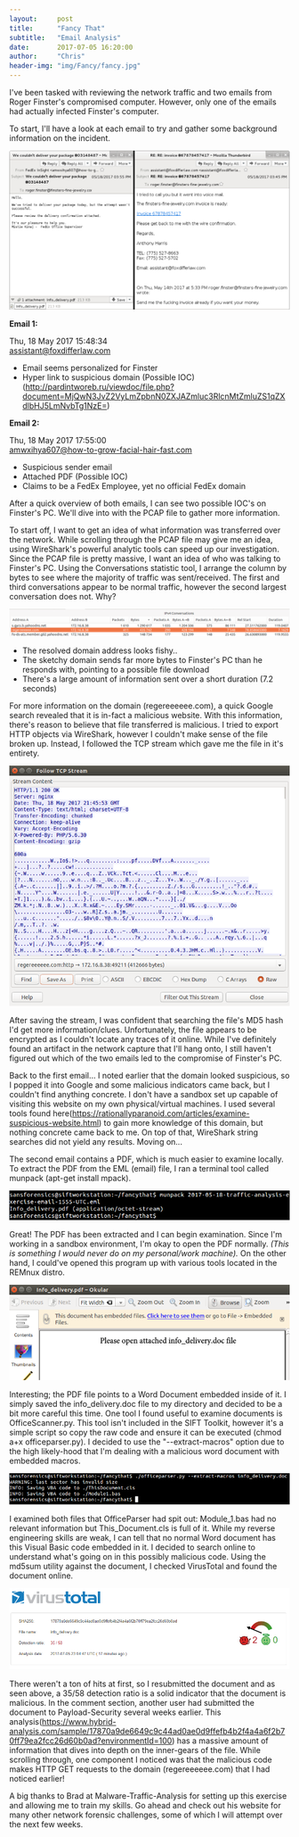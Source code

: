 ```yaml
---
layout:     post
title:      "Fancy That"
subtitle:   "Email Analysis"
date:       2017-07-05 16:20:00
author:     "Chris"
header-img: "img/Fancy/fancy.jpg"
---
```



I've been tasked with reviewing the network traffic and two emails from Roger Finster's compromised computer. However, only one of the emails had actually infected Finster's computer. 

To start, I'll have a look at each email to try and gather some background information on the incident.


![Figure One](/img/Fancy/email.jpg)


<b>Email 1:</b>

Thu, 18 May 2017 15:48:34<br>
assistant@foxdifferlaw.com

- Email seems personalized for Finster
- Hyper link to suspicious domain (Possible IOC)
(http://pardintworeb.ru/viewdoc/file.php?document=MjQwN3JvZ2VyLmZpbnN0ZXJAZmluc3RlcnMtZmluZS1qZXdlbHJ5LmNvbTg1NzE=)

<b>Email 2:</b>

Thu, 18 May 2017 17:55:00<br>
amwxihya607@how-to-grow-facial-hair-fast.com

- Suspicious sender email
- Attached PDF (Possible IOC)
- Claims to be a FedEx Employee, yet no official FedEx domain


After a quick overview of both emails, I can see two possible IOC's on Finster's PC. We'll dive into with the PCAP file to gather more information. 

To start off, I want to get an idea of what information was transferred over the network. While scrolling through the PCAP file may give me an idea, using WireShark's powerful analytic tools can speed up our investigation. Since the PCAP file is pretty massive, I want an idea of who was talking to Finster's PC. Using the Conversations statistic tool, I arrange the column by bytes to see where the majority of traffic was sent/received. The first and third conversations appear to be normal traffic, however the second largest conversation does not. Why?

![Figure two](/img/Fancy/convo.PNG)

- The resolved domain address looks fishy..
- The sketchy domain sends far more bytes to Finster's PC than he responds with, pointing to a possible file download
- There's a large amount of information sent over a short duration (7.2 seconds)

For more information on the domain (regereeeeee.com), a quick Google search revealed that it is in-fact a malicious website. With this information, there's reason to believe that file transferred is malicious. I tried to export HTTP objects via WireShark, however I couldn't make sense of the file broken up. Instead, I followed the TCP stream which gave me the file in it's entirety.

![Figure Three](/img/Fancy/tcpstream.PNG)

After saving the stream, I was confident that searching the file's MD5 hash I'd get more information/clues. Unfortunately, the file appears to be encrypted as I couldn't locate any traces of it online. While I've definitely found an artifact in the network capture that I'll hang onto, I still haven't figured out which of the two emails led to the compromise of Finster's PC.

Back to the first email... I noted earlier that the domain looked suspicious, so I popped it into Google and some malicious indicators came back, but I couldn't find anything concrete. I don't have a sandbox set up capable of visiting this website on my own physical/virtual machines. I used several tools found here(https://rationallyparanoid.com/articles/examine-suspicious-website.html) to  gain more knowledge of this domain, but nothing concrete came back to me. On top of that, WireShark string searches did not yield any results. Moving on...

The second email contains a PDF, which is much easier to examine locally. To extract the PDF from the EML (email) file, I ran a terminal tool called munpack (apt-get install mpack). 

![Figure Four](/img/Fancy/mpack.PNG)

Great! The PDF has been extracted and I can begin examination. Since I'm working in a sandbox environment, I'm okay to open the PDF normally. <i>(This is something I would never do on my personal/work machine).</i> On the other hand, I could've opened this program up with various tools located in the REMnux distro. 

![Figure Five](/img/Fancy/pdf.PNG)

Interesting; the PDF file points to a Word Document embedded inside of it. I simply saved the info_delivery.doc file to my directory and decided to be a bit more careful this time. One tool I found useful to examine documents is OfficeScanner.py. This tool isn't included in the SIFT Toolkit, however it's a simple script so copy the raw code and ensure it can be executed (chmod a+x officeparser.py). I decided to use the "--extract-macros" option due to the high likely-hood that I'm dealing with a malicious word document with embedded macros.

![Figure Six](/img/Fancy/command.PNG)

I examined both files that OfficeParser had spit out: Module_1.bas had no relevant information but This_Document.cls is full of it. While my reverse engineering skills are weak, I can tell that no normal Word document has this Visual Basic code embedded in it. I decided to search online to understand what's going on in this possibly malicious code. Using the md5sum utility against the document, I checked VirusTotal and found the document online. 

![Figure Seven](/img/Fancy/virustotal.PNG)

There weren't a ton of hits at first, so I resubmitted the document and as seen above, a 35/58 detection ratio is a solid indicator that the document is malicious. In the comment section, another user had submitted the document to Payload-Security several weeks earlier. This analysis(https://www.hybrid-analysis.com/sample/17870a9de6649c9c44ad0ae0d9ffefb4b2f4a4a6f2b70ff79ea2fcc26d60b0ad?environmentId=100) has a massive amount of information that dives into depth on the inner-gears of the file. While scrolling through, one component I noticed was that the malicious code makes HTTP GET requests to the domain (regereeeeee.com) that I had noticed earlier! 

A big thanks to Brad at Malware-Traffic-Analysis for setting up this exercise and allowing me to train my skills. Go ahead and check out his website for many other network forensic challenges, some of which I will attempt over the next few weeks. 

